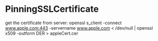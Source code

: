 # PinningSSLCertificate

get the certificate from server: openssl s_client -connect www.apple.com:443 -servername www.apple.com < /dev/null | openssl x509 -outform DER > appleCert.cer
